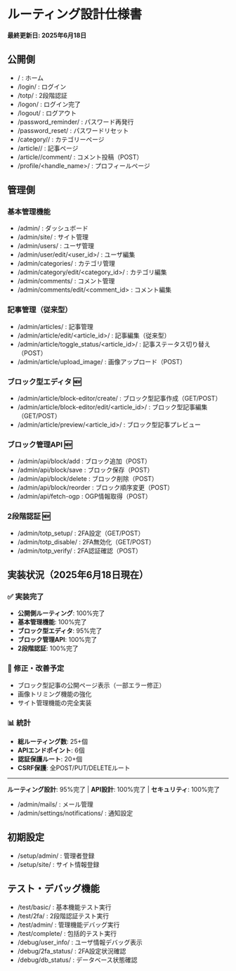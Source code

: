 # ルーティング設計仕様書

**最終更新日: 2025年6月18日**

## 公開側
- / : ホーム
- /login/ : ログイン
- /totp/ : 2段階認証
- /logon/ : ログイン完了
- /logout/ : ログアウト
- /password_reminder/ : パスワード再発行
- /password_reset/ : パスワードリセット
- /category/<slug>/ : カテゴリーページ
- /article/<slug>/ : 記事ページ
- /article/<slug>/comment/ : コメント投稿（POST）
- /profile/<handle_name>/ : プロフィールページ

## 管理側

### 基本管理機能
- /admin/ : ダッシュボード
- /admin/site/ : サイト管理
- /admin/users/ : ユーザ管理
- /admin/user/edit/<user_id>/ : ユーザ編集
- /admin/categories/ : カテゴリ管理
- /admin/category/edit/<category_id>/ : カテゴリ編集
- /admin/comments/ : コメント管理
- /admin/comments/edit/<comment_id> : コメント編集

### 記事管理（従来型）
- /admin/articles/ : 記事管理
- /admin/article/edit/<article_id>/ : 記事編集（従来型）
- /admin/article/toggle_status/<article_id>/ : 記事ステータス切り替え（POST）
- /admin/article/upload_image/ : 画像アップロード（POST）

### ブロック型エディタ 🆕
- /admin/article/block-editor/create/ : ブロック型記事作成（GET/POST）
- /admin/article/block-editor/edit/<article_id>/ : ブロック型記事編集（GET/POST）
- /admin/article/preview/<article_id>/ : ブロック型記事プレビュー

### ブロック管理API 🆕
- /admin/api/block/add : ブロック追加（POST）
- /admin/api/block/save : ブロック保存（POST）
- /admin/api/block/delete : ブロック削除（POST）
- /admin/api/block/reorder : ブロック順序変更（POST）
- /admin/api/fetch-ogp : OGP情報取得（POST）

### 2段階認証 🆕
- /admin/totp_setup/ : 2FA設定（GET/POST）
- /admin/totp_disable/ : 2FA無効化（GET/POST）
- /admin/totp_verify/ : 2FA認証確認（POST）
## 実装状況（2025年6月18日現在）

### ✅ 実装完了
- **公開側ルーティング**: 100%完了
- **基本管理機能**: 100%完了  
- **ブロック型エディタ**: 95%完了
- **ブロック管理API**: 100%完了
- **2段階認証**: 100%完了

### 🔧 修正・改善予定
- ブロック型記事の公開ページ表示（一部エラー修正）
- 画像トリミング機能の強化
- サイト管理機能の完全実装

### 📊 統計
- **総ルーティング数**: 25+個
- **APIエンドポイント**: 6個
- **認証保護ルート**: 20+個
- **CSRF保護**: 全POST/PUT/DELETEルート

---

**ルーティング設計**: 95%完了 | **API設計**: 100%完了 | **セキュリティ**: 100%完了
- /admin/mails/ : メール管理
- /admin/settings/notifications/ : 通知設定

## 初期設定
- /setup/admin/ : 管理者登録
- /setup/site/ : サイト情報登録

## テスト・デバッグ機能
- /test/basic/ : 基本機能テスト実行
- /test/2fa/ : 2段階認証テスト実行
- /test/admin/ : 管理機能デバッグ実行
- /test/complete/ : 包括的テスト実行
- /debug/user_info/ : ユーザ情報デバッグ表示
- /debug/2fa_status/ : 2FA設定状況確認
- /debug/db_status/ : データベース状態確認
